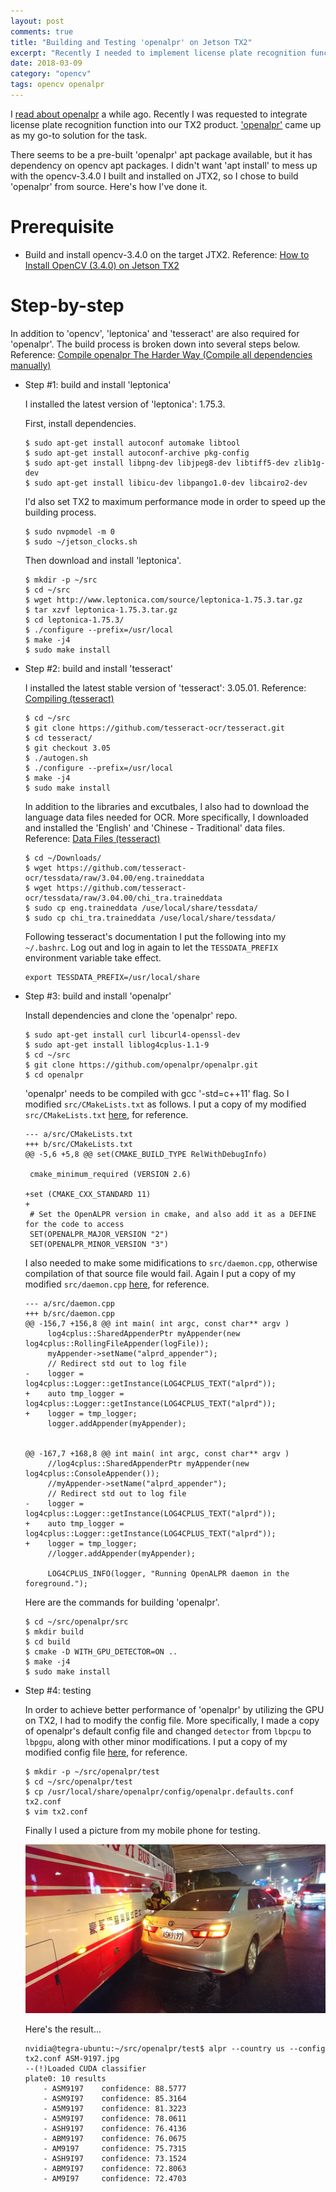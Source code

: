 ```yaml
---
layout: post
comments: true
title: "Building and Testing 'openalpr' on Jetson TX2"
excerpt: "Recently I needed to implement license plate recognition function on Jetson TX2. I managed to build 'openalpr' from source and had it working on JTX2. This post documents how I did it."
date: 2018-03-09
category: "opencv"
tags: opencv openalpr
---
```


I [read about openalpr](https://medium.freecodecamp.org/how-i-replicated-an-86-million-project-in-57-lines-of-code-277031330ee9) a while ago. Recently I was requested to integrate license plate recognition function into our TX2 product. ['openalpr'](https://github.com/openalpr/openalpr) came up as my go-to solution for the task.

There seems to be a pre-built 'openalpr' apt package available, but it has dependency on opencv apt packages. I didn't want 'apt install' to mess up with the opencv-3.4.0 I built and installed on JTX2, so I chose to build 'openalpr' from source. Here's how I've done it.

# Prerequisite

* Build and install opencv-3.4.0 on the target JTX2. Reference: [How to Install OpenCV (3.4.0) on Jetson TX2](https://jkjung-avt.github.io/opencv3-on-tx2/)

# Step-by-step

In addition to 'opencv', 'leptonica' and 'tesseract' are also required for 'openalpr'. The build process is broken down into several steps below. Reference: [Compile openalpr The Harder Way (Compile all dependencies manually)](https://github.com/openalpr/openalpr/wiki/Compilation-instructions-(Ubuntu-Linux))

* Step #1: build and install 'leptonica'

  I installed the latest version of 'leptonica': 1.75.3.

  First, install dependencies.

  ```shell
  $ sudo apt-get install autoconf automake libtool
  $ sudo apt-get install autoconf-archive pkg-config
  $ sudo apt-get install libpng-dev libjpeg8-dev libtiff5-dev zlib1g-dev
  $ sudo apt-get install libicu-dev libpango1.0-dev libcairo2-dev
  ```

  I'd also set TX2 to maximum performance mode in order to speed up the building process.

  ```shell
  $ sudo nvpmodel -m 0
  $ sudo ~/jetson_clocks.sh
  ```

  Then download and install 'leptonica'.

  ```shell
  $ mkdir -p ~/src
  $ cd ~/src
  $ wget http://www.leptonica.com/source/leptonica-1.75.3.tar.gz
  $ tar xzvf leptonica-1.75.3.tar.gz
  $ cd leptonica-1.75.3/
  $ ./configure --prefix=/usr/local
  $ make -j4
  $ sudo make install
  ```

* Step #2: build and install 'tesseract'

  I installed the latest stable version of 'tesseract': 3.05.01. Reference: [Compiling (tesseract)](https://github.com/tesseract-ocr/tesseract/wiki/Compiling)

  ```shell
  $ cd ~/src
  $ git clone https://github.com/tesseract-ocr/tesseract.git
  $ cd tesseract/
  $ git checkout 3.05
  $ ./autogen.sh 
  $ ./configure --prefix=/usr/local
  $ make -j4
  $ sudo make install
  ```

  In addition to the libraries and excutbales, I also had to download the language data files needed for OCR. More specifically, I downloaded and installed the 'English' and 'Chinese - Traditional' data files. Reference: [Data Files (tesseract)](https://github.com/tesseract-ocr/tesseract/wiki/Data-Files)

  ```shell
  $ cd ~/Downloads/
  $ wget https://github.com/tesseract-ocr/tessdata/raw/3.04.00/eng.traineddata
  $ wget https://github.com/tesseract-ocr/tessdata/raw/3.04.00/chi_tra.traineddata
  $ sudo cp eng.traineddata /use/local/share/tessdata/
  $ sudo cp chi_tra.traineddata /use/local/share/tessdata/
  ```

  Following tesseract's documentation I put the following into my `~/.bashrc`. Log out and log in again to let the `TESSDATA_PREFIX` environment variable take effect.

  ```
  export TESSDATA_PREFIX=/usr/local/share
  ```

* Step #3: build and install 'openalpr'

  Install dependencies and clone the 'openalpr' repo.

  ```shell
  $ sudo apt-get install curl libcurl4-openssl-dev
  $ sudo apt-get install liblog4cplus-1.1-9
  $ cd ~/src
  $ git clone https://github.com/openalpr/openalpr.git
  $ cd openalpr
  ```

  'openalpr' needs to be compiled with gcc '-std=c++11' flag. So I modified `src/CMakeLists.txt` as follows. I put a copy of my modified `src/CMakeLists.txt` [here](/assets/2018-03-09-openalpr-on-tx2/CMakeLists.txt), for reference.

  ```
  --- a/src/CMakeLists.txt
  +++ b/src/CMakeLists.txt
  @@ -5,6 +5,8 @@ set(CMAKE_BUILD_TYPE RelWithDebugInfo)
  
   cmake_minimum_required (VERSION 2.6)

  +set (CMAKE_CXX_STANDARD 11)
  +
   # Set the OpenALPR version in cmake, and also add it as a DEFINE for the code to access
   SET(OPENALPR_MAJOR_VERSION "2")
   SET(OPENALPR_MINOR_VERSION "3")
  ```

  I also needed to make some midifications to `src/daemon.cpp`, otherwise compilation of that source file would fail. Again I put a copy of my modified `src/daemon.cpp` [here](/assets/2018-03-09-openalpr-on-tx2/daemon.cpp), for reference.

  ```
  --- a/src/daemon.cpp
  +++ b/src/daemon.cpp
  @@ -156,7 +156,8 @@ int main( int argc, const char** argv )
       log4cplus::SharedAppenderPtr myAppender(new log4cplus::RollingFileAppender(logFile));
       myAppender->setName("alprd_appender");
       // Redirect std out to log file
  -    logger = log4cplus::Logger::getInstance(LOG4CPLUS_TEXT("alprd"));
  +    auto tmp_logger = log4cplus::Logger::getInstance(LOG4CPLUS_TEXT("alprd"));
  +    logger = tmp_logger;
       logger.addAppender(myAppender);
  
  
  @@ -167,7 +168,8 @@ int main( int argc, const char** argv )
       //log4cplus::SharedAppenderPtr myAppender(new log4cplus::ConsoleAppender());
       //myAppender->setName("alprd_appender");
       // Redirect std out to log file
  -    logger = log4cplus::Logger::getInstance(LOG4CPLUS_TEXT("alprd"));
  +    auto tmp_logger = log4cplus::Logger::getInstance(LOG4CPLUS_TEXT("alprd"));
  +    logger = tmp_logger;
       //logger.addAppender(myAppender);
  
       LOG4CPLUS_INFO(logger, "Running OpenALPR daemon in the foreground.");
  ```

  Here are the commands for building 'openalpr'.

  ```shell
  $ cd ~/src/openalpr/src
  $ mkdir build
  $ cd build
  $ cmake -D WITH_GPU_DETECTOR=ON ..
  $ make -j4
  $ sudo make install
  ```

* Step #4: testing

  In order to achieve better performance of 'openalpr' by utilizing the GPU on TX2, I had to modify the config file. More specifically, I made a copy of openalpr's default config file and changed `detector` from `lbpcpu` to `lbpgpu`, along with other minor modifications. I put a copy of my modified config file [here](/assets/2018-03-09-openalpr-on-tx2/tx2.conf), for reference.

  ```shell
  $ mkdir -p ~/src/openalpr/test
  $ cd ~/src/openalpr/test
  $ cp /usr/local/share/openalpr/config/openalpr.defaults.conf tx2.conf
  $ vim tx2.conf
  ```

  Finally I used a picture from my mobile phone for testing.

  ![A photo of ASM-9197](/assets/2018-03-09-openalpr-on-tx2/ASM-9197.jpg)

  Here's the result...

  ```shell
  nvidia@tegra-ubuntu:~/src/openalpr/test$ alpr --country us --config tx2.conf ASM-9197.jpg
  --(!)Loaded CUDA classifier
  plate0: 10 results
      - ASM9197    confidence: 88.5777
      - ASM9I97    confidence: 85.3164
      - A5M9197    confidence: 81.3223
      - A5M9I97    confidence: 78.0611
      - ASH9197    confidence: 76.4136
      - ABM9197    confidence: 76.0675
      - AM9197     confidence: 75.7315
      - ASH9I97    confidence: 73.1524
      - ABM9I97    confidence: 72.8063
      - AM9I97     confidence: 72.4703
  ```

